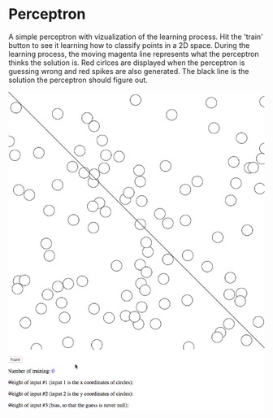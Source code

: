 # Perceptron
A simple perceptron with vizualization of the learning process. 
Hit the 'train' button to see it learning how to classify points in a 2D space. 
During the learning process, the moving magenta line represents what the perceptron thinks the solution is. Red cirlces are displayed when the perceptron is guessing wrong and red spikes are also generated. The black line is the solution the perceptron should figure out.

![](perceptron.gif)
